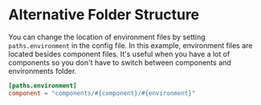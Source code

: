 # Alternative Folder Structure

You can change the location of environment files by setting `paths.environment` in the config file. In this example, environment files are located besides component files. It's useful when you have a lot of components so you don't have to switch between components and environments folder.

```toml
[paths.environment]
component = "components/#{component}/#{environment}"
```
